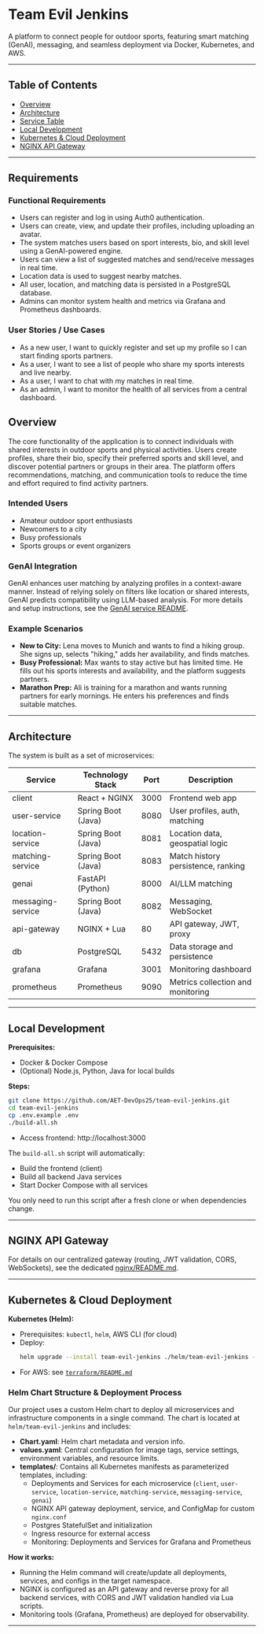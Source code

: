 # Team Evil Jenkins

A platform to connect people for outdoor sports, featuring smart matching (GenAI), messaging, and seamless deployment via Docker, Kubernetes, and AWS.

---

## Table of Contents
- [Overview](#overview)
- [Architecture](#architecture)
- [Service Table](#service-table)
- [Local Development](#local-development)
- [Kubernetes & Cloud Deployment](#kubernetes--cloud-deployment)
- [NGINX API Gateway](#nginx-api-gateway)


---

## Requirements

### Functional Requirements
- Users can register and log in using Auth0 authentication.
- Users can create, view, and update their profiles, including uploading an avatar.
- The system matches users based on sport interests, bio, and skill level using a GenAI-powered engine.
- Users can view a list of suggested matches and send/receive messages in real time.
- Location data is used to suggest nearby matches.
- All user, location, and matching data is persisted in a PostgreSQL database.
- Admins can monitor system health and metrics via Grafana and Prometheus dashboards.



### User Stories / Use Cases
- As a new user, I want to quickly register and set up my profile so I can start finding sports partners.
- As a user, I want to see a list of people who share my sports interests and live nearby.
- As a user, I want to chat with my matches in real time.
- As an admin, I want to monitor the health of all services from a central dashboard.



## Overview

The core functionality of the application is to connect individuals with shared interests in outdoor sports and physical activities. Users create profiles, share their bio, specify their preferred sports and skill level, and discover potential partners or groups in their area. The platform offers recommendations, matching, and communication tools to reduce the time and effort required to find activity partners.

### Intended Users
- Amateur outdoor sport enthusiasts
- Newcomers to a city
- Busy professionals
- Sports groups or event organizers

### GenAI Integration
GenAI enhances user matching by analyzing profiles in a context-aware manner. Instead of relying solely on filters like location or shared interests, GenAI predicts compatibility using LLM-based analysis.
For more details and setup instructions, see the [GenAI service README](genai/README.md).

### Example Scenarios
- **New to City:** Lena moves to Munich and wants to find a hiking group. She signs up, selects "hiking," adds her availability, and finds matches.
- **Busy Professional:** Max wants to stay active but has limited time. He fills out his sports interests and availability, and the platform suggests partners.
- **Marathon Prep:** Ali is training for a marathon and wants running partners for early mornings. He enters his preferences and finds suitable matches.

---

## Architecture

The system is built as a set of microservices:

| Service            | Technology Stack        | Port | Description                              |
|--------------------|------------------------|------|------------------------------------------|
| client             | React + NGINX          | 3000 | Frontend web app                         |
| user-service       | Spring Boot (Java)     | 8080 | User profiles, auth, matching            |
| location-service   | Spring Boot (Java)     | 8081 | Location data, geospatial logic          |
| matching-service   | Spring Boot (Java)     | 8083 | Match history persistence, ranking |
| genai              | FastAPI (Python)       | 8000 | AI/LLM matching             |
| messaging-service  | Spring Boot (Java)     | 8082 | Messaging, WebSocket                     |
| api-gateway        | NGINX + Lua            | 80   | API gateway, JWT, proxy            |
| db                 | PostgreSQL             | 5432 | Data storage and persistence                             |
| grafana            | Grafana                | 3001 | Monitoring dashboard                     |
| prometheus         | Prometheus             | 9090 | Metrics collection and monitoring         |

---

## Local Development

**Prerequisites:**
- Docker & Docker Compose
- (Optional) Node.js, Python, Java for local builds

**Steps:**
```bash
git clone https://github.com/AET-DevOps25/team-evil-jenkins.git
cd team-evil-jenkins
cp .env.example .env
./build-all.sh
```
- Access frontend: http://localhost:3000

The `build-all.sh` script will automatically:
- Build the frontend (client)
- Build all backend Java services
- Start Docker Compose with all services

You only need to run this script after a fresh clone or when dependencies change.

---

## NGINX API Gateway

For details on our centralized gateway (routing, JWT validation, CORS, WebSockets), see the dedicated [nginx/README.md](nginx/README.md).

---

## Kubernetes & Cloud Deployment

**Kubernetes (Helm):**
- Prerequisites: `kubectl`, `helm`, AWS CLI (for cloud)
- Deploy:
  ```bash
  helm upgrade --install team-evil-jenkins ./helm/team-evil-jenkins -n team-evil-jenkins
  ```
- For AWS: see [`terraform/README.md`](terraform/README.md) 

### Helm Chart Structure & Deployment Process

Our project uses a custom Helm chart to deploy all microservices and infrastructure components in a single command. The chart is located at `helm/team-evil-jenkins` and includes:

- **Chart.yaml**: Helm chart metadata and version info.
- **values.yaml**: Central configuration for image tags, service settings, environment variables, and resource limits.
- **templates/**: Contains all Kubernetes manifests as parameterized templates, including:
    - Deployments and Services for each microservice (`client`, `user-service`, `location-service`, `matching-service`, `messaging-service`, `genai`)
    - NGINX API gateway deployment, service, and ConfigMap for custom `nginx.conf`
    - Postgres StatefulSet and initialization
    - Ingress resource for external access 
    - Monitoring: Deployments and Services for Grafana and Prometheus


**How it works:**
- Running the Helm command will create/update all deployments, services, and configs in the target namespace.
- NGINX is configured as an API gateway and reverse proxy for all backend services, with CORS and JWT validation handled via Lua scripts.
- Monitoring tools (Grafana, Prometheus) are deployed for observability.


---



